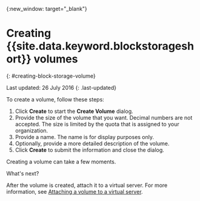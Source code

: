 {:new_window: target="_blank"}


# Creating {{site.data.keyword.blockstorageshort}} volumes
{: #creating-block-storage-volume}

Last updated: 26 July 2016
{: .last-updated}

To create a volume, follow these steps:

1.	Click **Create** to start the **Create Volume** dialog.
2.	Provide the size of the volume that you want. Decimal numbers are not accepted. The size is limited by the quota that is assigned to your organization.
3.	Provide a name. The name is for display purposes only.
4.	Optionally, provide a more detailed description of the volume.
5.	Click **Create** to submit the information and close the dialog.

Creating a volume can take a few moments. 

What's next?

After the volume is created, attach it to a virtual server. For more information, see [Attaching a volume to a virtual server](../BlockStorage/blockstorage_attachingvolume.html).

